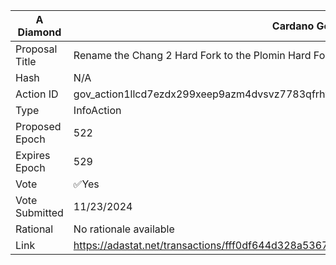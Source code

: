 | A Diamond      | Cardano Governance Actions                                                                                                              |
| -------------- | --------------------------------------------------------------------------------------------------------------------------------------- |
| Proposal Title | Rename the Chang 2 Hard Fork to the Plomin Hard Fork                                                                                                   |
| Hash           | N/A                                                                      |
| Action ID      | gov_action1llcd7ezdx299xeep9azm4dvsvz7783qfrhykcu3sv2ykl4sewv2qq4myfpk                                                                  |
| Type           | InfoAction                                                                                                                        |
| Proposed Epoch | 522                                                                                                                              |
| Expires Epoch  | 529                                                                                                                              |
| Vote           | ✅Yes                                                                                                                                   |
| Vote Submitted | 11/23/2024                                                                                                                              |
| Rational       | No rationale available |
|Link|https://adastat.net/transactions/fff0df644d328a5367212f45bab59060bde3c4091dc96c723062896fd6197314